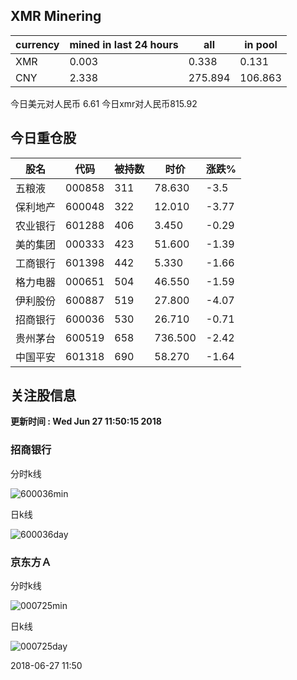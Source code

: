 ## XMR Minering

|currency|mined in last 24 hours|all|in pool|
|---|---|---|---|
|XMR|0.003|0.338|0.131|
|CNY|2.338|275.894|106.863|

今日美元对人民币 6.61	今日xmr对人民币815.92


## 今日重仓股 

|股名|代码|被持数|时价|涨跌%|
|---|---|---|---|---|
|五粮液|000858|311|78.630|-3.5|
|保利地产|600048|322|12.010|-3.77|
|农业银行|601288|406|3.450|-0.29|
|美的集团|000333|423|51.600|-1.39|
|工商银行|601398|442|5.330|-1.66|
|格力电器|000651|504|46.550|-1.59|
|伊利股份|600887|519|27.800|-4.07|
|招商银行|600036|530|26.710|-0.71|
|贵州茅台|600519|658|736.500|-2.42|
|中国平安|601318|690|58.270|-1.64|

## 关注股信息
**更新时间 : Wed Jun 27 11:50:15 2018**
### 招商银行 
分时k线

![600036min](http://image.sinajs.cn/newchart/min/n/sh600036.gif)

日k线

![600036day](http://image.sinajs.cn/newchart/daily/n/sh600036.gif)

### 京东方Ａ 
分时k线

![000725min](http://image.sinajs.cn/newchart/min/n/sz000725.gif)

日k线

![000725day](http://image.sinajs.cn/newchart/daily/n/sz000725.gif)

2018-06-27 11:50